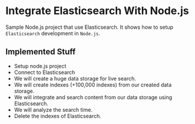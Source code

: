 # Integrate Elasticsearch With Node.js

Sample Node.js project that use Elasticsearch.
It shows how to setup `Elasticsearch` development in `Node.js`.

## Implemented Stuff
+ Setup node.js project
+ Connect to Elasticsearch
+ We will create a huge data storage for live search.
+ We will create indexes (+100,000 indexes) from our created data storage.
+ We will integrate and search content from our data storage using Elasticsearch.
+ We will analyze the search time.
+ Delete the indexes of Elasticsearch.